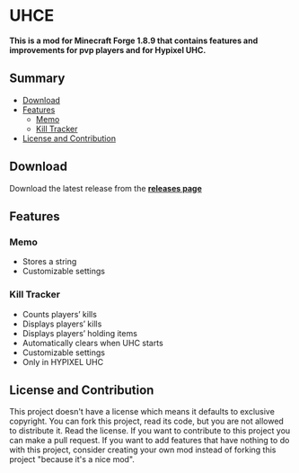 # UHCE
**This is a mod for Minecraft Forge 1.8.9 that contains features and improvements for pvp players and for Hypixel UHC.**

## Summary
- [Download](https://github.com/asuks/UHCE#download)
- [Features](https://github.com/asuks/UHCE#features)
  - [Memo](https://github.com/asuks/UHCE#memo)
  - [Kill Tracker](https://github.com/asuks/UHCE#kill-tracker)
- [License and Contribution](https://github.com/asuks/UHCE#license-and-contribution)

## Download
Download the latest release from the **[releases page](https://github.com/asuks/UHCE/releases)**

## Features
### Memo
- Stores a string
- Customizable settings

### Kill Tracker
- Counts players’ kills
- Displays players’ kills
- Displays players’ holding items
- Automatically clears when UHC starts
- Customizable settings
- Only in HYPIXEL UHC

## License and Contribution
This project doesn't have a license which means it defaults to exclusive copyright. You can fork this project, read its code, but you are not allowed to distribute it. Read the license. If you want to contribute to this project you can make a pull request. If you want to add features that have nothing to do with this project, consider creating your own mod instead of forking this project "because it's a nice mod".
